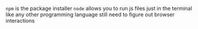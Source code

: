 `npm` is the package installer
`node` allows you to run js files just in the terminal like any other programming language
still need to figure out browser interactions
